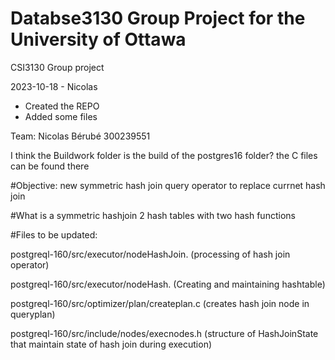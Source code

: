 # Databse3130 Group Project for the University of Ottawa
CSI3130 Group project

2023-10-18 - Nicolas
- Created the REPO
- Added some files

Team:
Nicolas Bérubé 300239551

I think the Buildwork folder is the build of the postgres16 folder?
the C files can be found there

#Objective:
new symmetric hash join query operator to replace currnet hash join

#What is a symmetric hashjoin
2 hash tables with two hash functions

#Files to be updated:

postgreql-160/src/executor/nodeHashJoin. (processing of hash join operator)

postgreql-160/src/executor/nodeHash. (Creating and maintaining hashtable)

postgreql-160/src/optimizer/plan/createplan.c (creates hash join node in queryplan)

postgreql-160/src/include/nodes/execnodes.h (structure of HashJoinState that maintain state of hash join during execution)
